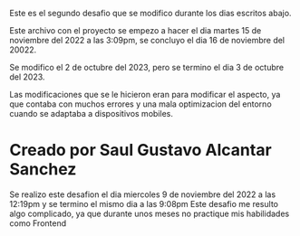Este es el segundo desafio que se modifico durante los dias escritos abajo.

Este archivo con el proyecto se empezo a hacer el dia martes 15 de noviembre del 2022 a las 3:09pm, se concluyo el dia 16 de noviembre del 20022.

Se modifico el 2 de octubre del 2023, pero se termino el dia 3 de octubre del 2023.

Las modificaciones que se le hicieron eran para modificar el aspecto, ya que contaba con muchos errores y una mala optimizacion del entorno cuando se adaptaba a dispositivos mobiles.

# Creado por Saul Gustavo Alcantar Sanchez
Se realizo este desafion el dia miercoles 9 de noviembre del 2022 a las 12:19pm y se termino el mismo dia a las 9:08pm
Este desafio me resulto algo complicado, ya que durante unos meses no practique mis habilidades como Frontend